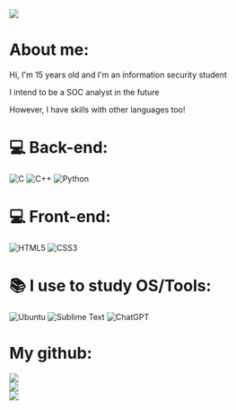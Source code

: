 
<body>
  <img src="https://i.pinimg.com/originals/3c/f4/42/3cf442eb0574a06127a2db3a6bd6e633.gif"/>
  
  <h1>About me:</h1>
  <p>Hi, I'm 15 years old and I'm an information security student</p>
  <p>I intend to be a SOC analyst in the future</p>
  <p></p>However, I have skills with other languages ​​too!</p>
  
  # 💻 Back-end:
  ![C](https://img.shields.io/badge/c-%2300599C.svg?style=for-the-badge&logo=c&logoColor=white)
  ![C++](https://img.shields.io/badge/c++-%2300599C.svg?style=for-the-badge&logo=c%2B%2B&logoColor=white)
  ![Python](https://img.shields.io/badge/python-3670A0?style=for-the-badge&logo=python&logoColor=ffdd54)


  # 💻 Front-end: 
  ![HTML5](https://img.shields.io/badge/html5-%23E34F26.svg?style=for-the-badge&logo=html5&logoColor=white)
  ![CSS3](https://img.shields.io/badge/css3-%231572B6.svg?style=for-the-badge&logo=css3&logoColor=white)

  # 📚 I use to study OS/Tools:
  ![Ubuntu](https://img.shields.io/badge/Ubuntu-E95420?style=for-the-badge&logo=ubuntu&logoColor=white)
  ![Sublime Text](https://img.shields.io/badge/sublime_text-%23575757.svg?style=for-the-badge&logo=sublime-text&logoColor=important)
  ![ChatGPT](https://img.shields.io/badge/chatGPT-74aa9c?style=for-the-badge&logo=openai&logoColor=white)

  # My github:
  ![](https://github-readme-stats.vercel.app/api?username=ackydev&theme=midnight-purple&hide_border=false&include_all_commits=false&count_private=false)<br/>
  ![](https://github-readme-streak-stats.herokuapp.com/?user=ackydev&theme=midnight-purple&hide_border=false)<br/>
  ![](https://github-readme-stats.vercel.app/api/top-langs/?username=ackydev&theme=midnight-purple&hide_border=false&include_all_commits=false&count_private=false&layout=compact)
</body>
